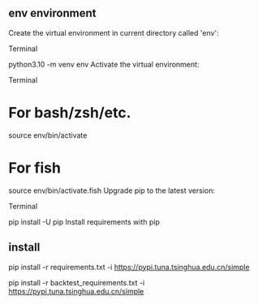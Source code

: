 



## env environment

Create the virtual environment in current directory called 'env':

Terminal

python3.10 -m venv env
Activate the virtual environment:

Terminal

# For bash/zsh/etc.
source env/bin/activate

# For fish
source env/bin/activate.fish
Upgrade pip to the latest version:

Terminal

pip install -U pip
Install requirements with pip

## install
pip install -r requirements.txt -i https://pypi.tuna.tsinghua.edu.cn/simple

pip install -r backtest_requirements.txt -i https://pypi.tuna.tsinghua.edu.cn/simple

